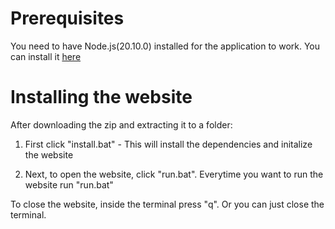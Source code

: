 # Prerequisites

You need to have Node.js(20.10.0) installed for the application to work. You can install it [here](https://nodejs.org/en) 

# Installing the website

After downloading the zip and extracting it to a folder:

1. First click "install.bat" - This will install the dependencies and initalize the website

2. Next, to open the website, click "run.bat". Everytime you want to run the website run "run.bat" 

To close the website, inside the terminal press "q". Or you can just close the terminal. 